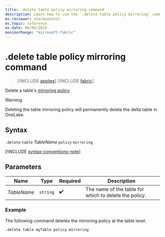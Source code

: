 ```yaml
---
title: .delete table policy mirroring command
description: Learn how to use the `.delete table policy mirroring` command to delete a table's  logical copy.
ms.reviewer: sharmaanshul
ms.topic: reference
ms.date: 06/04/2024
monikerRange: "microsoft-fabric"
---
```

# .delete table policy mirroring command

> [!INCLUDE [applies](../includes/applies-to-version/applies.md)] [!INCLUDE [fabric](../includes/applies-to-version/fabric.md)]

Delete a table's [mirroring policy](mirroring-policy.md).

> [!WARNING]
> Deleting the table mirroring policy will permanently delete the delta table in OneLake.

## Syntax

`.delete` `table` *TableName* `policy` `mirroring`

[!INCLUDE [syntax-conventions-note](../includes/syntax-conventions-note.md)]

## Parameters

|Name|Type|Required|Description|
|--|--|--|--|
|*TableName*| `string` | :heavy_check_mark:|The name of the table for which to delete the policy.|

### Example

The following command deletes the mirroring policy at the table level.

```kusto
.delete table myTable policy mirroring
```
